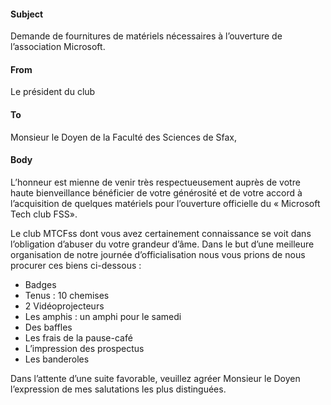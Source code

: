 ﻿#### Subject
Demande de fournitures de matériels nécessaires à l’ouverture de l’association Microsoft.
#### From
Le président du club
#### To
Monsieur le Doyen de la Faculté des  Sciences de Sfax,
#### Body
L’honneur est mienne de venir très respectueusement auprès de votre haute bienveillance bénéficier de votre générosité et de votre accord à l’acquisition de quelques matériels pour l’ouverture officielle du « Microsoft  Tech club FSS».

Le club MTCFss dont vous avez certainement connaissance se voit dans l’obligation d’abuser du votre grandeur d’âme. Dans le but d’une meilleure organisation de notre journée d’officialisation nous vous prions de nous procurer ces biens ci-dessous :
- Badges
- Tenus : 10 chemises
- 2 Vidéoprojecteurs
- Les amphis : un amphi pour le samedi
- Des baffles 
- Les frais de la pause-café
- L’impression des  prospectus
- Les banderoles 

Dans l’attente d’une suite favorable, veuillez agréer Monsieur le Doyen l’expression de mes salutations les plus distinguées.
